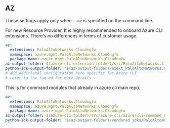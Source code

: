 ## AZ

These settings apply only when `--az` is specified on the command line.

For new Resource Provider. It is highly recommended to onboard Azure CLI extensions. There's no differences in terms of customer usage.

```yaml $(az) && $(target-mode) != 'core'
az:
  extensions: PaloAltoNetworks.Cloudngfw
  namespace: azure.mgmt.PaloAltoNetworks.Cloudngfw
  package-name: azure-mgmt-PaloAltoNetworks.Cloudngfw
az-output-folder: $(azure-cli-extension-folder)/src/PaloAltoNetworks.Cloudngfw
python-sdk-output-folder: "$(az-output-folder)/azext_PaloAltoNetworks.Cloudngfw/vendored_sdks/PaloAltoNetworks.Cloudngfw"
# add additional configuration here specific for Azure CLI
# refer to the faq.md for more details
```

This is for command modules that already in azure cli main repo.

```yaml $(az) && $(target-mode) == 'core'
az:
  extensions: PaloAltoNetworks.Cloudngfw
  namespace: azure.mgmt.PaloAltoNetworks.Cloudngfw
  package-name: azure-mgmt-PaloAltoNetworks.Cloudngfw
az-output-folder: $(azure-cli-folder)/src/azure-cli/azure/cli/command_modules/PaloAltoNetworks.Cloudngfw
python-sdk-output-folder: "$(az-output-folder)/vendored_sdks/PaloAltoNetworks.Cloudngfw"
```
